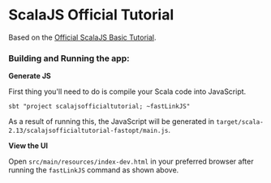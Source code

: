# ScalaJS Official Tutorial

Based on the [Official ScalaJS Basic Tutorial](https://www.scala-js.org/doc/tutorial/basic/).

### Building and Running the app:

**Generate JS**

First thing you'll need to do is compile your Scala code into JavaScript. 

```shell
sbt "project scalajsofficialtutorial; ~fastLinkJS"
```
As a result of running this, the JavaScript will be generated in `target/scala-2.13/scalajsofficialtutorial-fastopt/main.js`.

**View the UI**

Open `src/main/resources/index-dev.html` in your preferred browser after running the `fastLinkJS` command as shown above.
